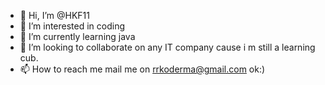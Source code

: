 - 👋 Hi, I’m @HKF11
- 👀 I’m interested in coding
- 🌱 I’m currently learning java
- 💞️ I’m looking to collaborate on any IT company cause i m still a learning cub.
- 📫 How to reach me mail me on rrkoderma@gmail.com ok:)

<!---
HKF11/HKF11 is a ✨ special ✨ repository because its `README.md` (this file) appears on your GitHub profile.
You can click the Preview link to take a look at your changes.
--->
